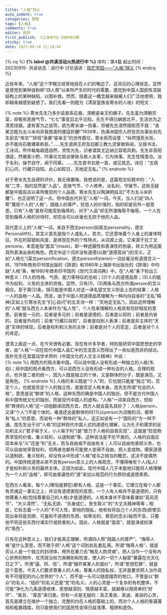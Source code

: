 ```yaml
---
title: “人格”辨义
auto_indent: true
categories: 随笔
tags: [人格]
comments: true
editor: 皎然
first_publish: 《江海学刊》1989年3期
sticky: true
date: 2023-09-14 21:18:44
---
```

{% cq %}
**{% label @共读活动火热进行中 %}**
序列：第4篇
起止时间：20230915-
共读状态：进行中
讨论请进：[晓芒学园——“人格”辨义](https://www.xiaomang.club/d/47-4%E4%BA%BA%E6%A0%BC%E8%BE%A8%E4%B9%89/)
{% endcq %}
<!-- more -->

近些年来，“人格”这个字眼又经常地挂在人们的嘴边了。这背后的心理状态，显然是感觉到某种自粉碎“四人帮”以来所产生的时代的需要，感觉到中国人国民性深层结构上的某种缺陷，以图补救。然而，随着这一概念越来越被人们广泛地使用，我却越来越感到疑惑了。我们先看一则题为《清室皇族金寄水的人格》的短文：

{% note  %}
寄水先生乃多尔衮直系后裔，清朝睿亲王的嫡子。先生虽为清朝宗室，却极有民族气节，“七七”事变后北平沦陷，先生不得已蜗居北平，生活亦为之清苦拮据。遂有客为之说项，欲为寄水谋一伪事，但被先生凛然相拒而不就：“金某岂能为五斗米向非我族类的倭寇折腰!”1939年，伪满洲国宗人府驻京办事处劝先生前去“帝京”“排班”承袭“睿亲王”的世传爵位，寄水拒而设誓：“纵然饿死长街，亦不能向石敬瑭辈称臣。”……先生谙熟王府及旧都三教九流掌故轶闻，又擅书法，工诗词，所作每每超逸自然，灵性为先，识者谓其尤近纳兰容若风韵。先生非高阳酒徒，然雅爱小酌，吟事论文抵谈掌故与故人友辈，引为快事。先生性情澹泊，淡于名利，操节自守，闻于同辈。……先生尝书五绝一首，或见其志。诗日：“五夜扪心问，行藏只自知。此心如皎日，天地定无私。”
{% endnote %}

对于寄水先生品德的评价，我无缘置喙。我想说的是，这篇短文标题中的：“人格”二字，指的显然是“人品”。民族气节，个人修养，淡名利，守操节，这些无疑都是中国自古以来所推崇的个人品德。寄水先生以陶渊明自况(“不为五斗米折腰”)，也正说明了这一点。但中国古代并无“人格”一词。今天，当人们说"四人帮”蔑视个人的“人格”，践踏人的尊严，贬低人的价值时，指的却是另外一层意思。只有“人格”是有可能受到侮辱的，对于“人品”却无所谓侮辱不侮辱。一个人在受到侮辱人格的对待时，却完全可以丝毫也无损于他的人品。

现代意义上的“人格”一词，来自于西文person(如英文personality，德文Personalitfit)，其含义首先是指个人或私人，其次，它还意味着个人身上的身体特征、外在的容貌和风度，是体现在外的个性特点。从词源上说，它来源于拉丁文persona，本意是指“面具”(mask)，即一种遮蔽性和表演性的伪装，转义为用这面具所表演出来的角色。西文中这个词并没有道德(以致“道德高尚”)的含义，正如“人格化”(英文personification，德文personifizieren)一词丝毫没有道德含义一样。1979年商务印书馆出版的《辞源》和1980年上海辞书出版社的《辞海》中均缺“人格”条，唯1980年商务印书馆的《现代汉语词典》中，在“人格”条下标出三种意义：(1)人的性格、气质、能力等特征的总和；(2)个人的道德品质；(3)人的能作为权利、义务的主体的资格。显然，只有(1)、(3)两条与西方所谓person的含义相合。至于第(2)条，很可能是中国人对这一译名望文生义附会上去的结果：人格一人的品格一人品。而且，由于中国人把道德品质理解为一种内向自省的“无私”精神(正如上引寄水先生“扪心自问”的五言诗一样：“天地定无私”)，因此这样理解的“人格”就与西方人本来作为“私人性”、个人性来理解的人格具有恰好相反的意思。前者是一元的，后者是多元的；前者是道德的，后者是认知的；前者是内省的，后者是外向的；前者“行藏只自知”，后者是向别人表演；前者是非主体的“天道”实体的体现，后者是权利和义务的主体；前者是对个人的否定，后者是对个人的肯定。

澄清上面这一点，在今天很有必要。现在有许多学者，特别是研究中国思想史的学者，由“人格”一词在现代中国人语汇中的含混意义而得出了一些似是而非的结论。庞朴先生在其震动学术界的《中国文化的人文主义精神》中说：    
{% note  %}
用西方的观点看中国，可以说中国人没有形成一种独立的人格(韦伯)；用中国的观点看西方，可以说西方人没有形成一种社会的人格。合理的观点，也许是二者的统一，因为人既是独立的个体，又是群体的分子，既是演员，又是角色。
{% endnote %}
人格的本义既是“个人”的，它也就只能是“独立”的，否定个人，也就是否定个人的独立性，就是否定人格本身。庞先生所谓“社会的人格”，意思是说“群体”的人格，这种东西的确是中国人的独创，但不是古代中国人和中国传统文化的独创，而是现代中国人的虚构。“人格”一词来自西方，但如把“群体的人格”这一词组翻译回西方去，西方人就会莫名其妙了：人格(person，又译“个人”)不是个体的，难道还会是群体的吗?凡以person为词根的词，都带有“私人”的意思，而说有一种“群体的”私人，这正如说有一个“圆形的”方一样不通。庞先生出于对“人格”的这种现代中国人式的道德化理解，认为孔子和儒学的反功利主义(“君子喻于义，小人喻于利”)是“致力于人格的自我实现”，这就是“贬低物质享受的价值，重义轻利，以道制欲”等。这种说法是不伦不类的。人格的自我实现本来与“义”还是“利”无关，而与自由或不自由有关；人可以自由地承担义务，也可以自由地享受权利，但两者也都有可能使人变得不自由，把人变成物。儒家道德以道制欲，重义轻利，却没有从中形成“人格”或与之相当的概念，这决不是偶然的。中国传统道德从来不具有person意义上的人格观念，不懂得唯有个人(私人)才是权利和义务的最终主体。正因为如此，现代中国人几乎本能地只能将人格理解为一个人的“品格”，即可由普遍性的“道”来加以规范的行为原则或道德素质。

在西方人看来，每个人(哪怕是罪犯)都有人格、这是一个事实，它建立在每个人都有灵魂这一事实之上，并没有道德褒贬的意思。一个人有人格并不是道德的，只有他尊重人格(包括尊重自己的人格)才是道德的。人格本身并不意味着诸如“高风亮节”、“大义凛然”、“无私无欲、“杀身成仁，舍生取义”的“大丈夫精神等等；相反，它标志着一个人的“不可入性，即他的隐私，他有权将自己个人的东西(即使实现出来将是丑陋、可羞和不道德的东西，如卑劣的、罪恶的念头)秘而不宜，只要他不将这些东西付诸实行或损害别人。因此，人格就是“面具”，就是演或扮演的“角色”。

只有在这种意义上，我们才能真正理解，所谓四人帮“践踏人的尊严”、“侮辱人格”是什么意思，而不致于把“人格”这个词到处乱套乱用。所谓“侮辱人格”，就是否认人是一个独立的封闭体，用外在暴力去“触及人韵灵魂”，把人当作一个没有内心世界的物件，任凭政治权力来解剖和检查，使人的一切个人秘密“暴露在光天化日之下”。所渭“逼、供、信”，所谓“揭开某某人的面纱”，所谓“思想犯罪”，就是这个意思。今天人们要求尊重人的人格，尊重人的隐私权，无非是要求把人当作具有不可侵犯的内心世界的“个人”，而不是一头可以随意摆弄的牲口，不管是以“群众”的名义、“组织”的名义还是“党”的名义。人的心灵是一个复杂的有机整体，不可能“净化为几条道德戒律，思想越深刻、情感越丰富，就越难以用简单的“好坏”、“美丑、“善恶”来归类。但有一点是无疑的：真正善良、真诚、美丽的心灵，首先是建立在维护一个独立、完整的内在人格的基础上的，而对个人人格的普遍蔑视和粗暴践踏，则只能使我们的国民性变得日益浅薄、粗陋和虚伪。
